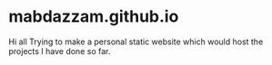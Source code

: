 # mabdazzam.github.io
Hi all
Trying to make a personal static website which would host the projects I have done so far.
